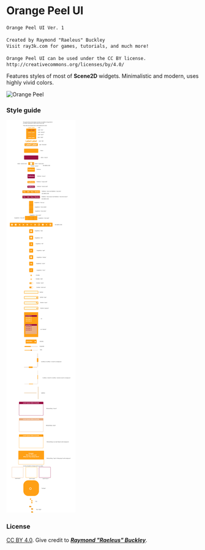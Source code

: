 # Orange Peel UI

```
Orange Peel UI Ver. 1

Created by Raymond "Raeleus" Buckley
Visit ray3k.com for games, tutorials, and much more!

Orange Peel UI can be used under the CC BY license.
http://creativecommons.org/licenses/by/4.0/
```

Features styles of most of **Scene2D** widgets. Minimalistic and modern, uses highly vivid colors.

![Orange Peel](preview.gif)

### Style guide

![Guide](style-guide.png)

### License
[CC BY 4.0](http://creativecommons.org/licenses/by/4.0/). Give credit to [***Raymond "Raeleus" Buckley***](http://www.badlogicgames.com/forum/viewtopic.php?f=22&t=21688).
